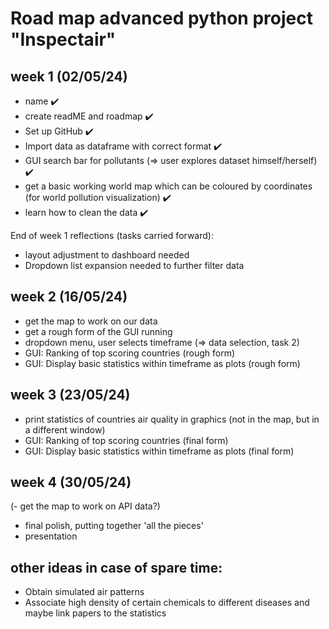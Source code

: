 # Road map advanced python project "Inspectair"

## week 1 (02/05/24)
- name ✔️
- create readME and roadmap ✔️
- Set up GitHub ✔️
- Import data as dataframe with correct format ✔️
- GUI search bar for pollutants (=> user explores dataset himself/herself) ✔️
- get a basic working world map which can be coloured by coordinates (for world pollution visualization) ✔️
- learn how to clean the data ✔️

End of week 1 reflections (tasks carried forward):
- layout adjustment to dashboard needed
- Dropdown list expansion needed to further filter data

## week 2 (16/05/24)
- get the map to work on our data
- get a rough form of the GUI running
- dropdown menu, user selects timeframe (=> data selection, task 2)
- GUI: Ranking of top scoring countries (rough form)
- GUI: Display basic statistics within timeframe as plots (rough form)

## week 3 (23/05/24)
- print statistics of countries air quality in graphics (not in the map, but in a different window)
- GUI: Ranking of top scoring countries (final form)
- GUI: Display basic statistics within timeframe as plots (final form)

## week 4 (30/05/24)
(- get the map to work on API data?)
- final polish, putting together 'all the pieces'
- presentation


## other ideas in case of spare time:
- Obtain simulated air patterns
- Associate high density of certain chemicals to different diseases and maybe link papers to the statistics



